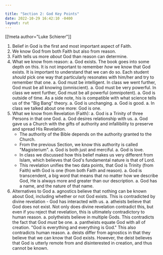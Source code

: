 ```yaml
---

title: "Section 2: God Key Points"
date: 2022-10-29 16:42:10 -0400
layout: rut
---
```


[[!meta author="Luke Schierer"]]

1. Belief in God is the first and most important aspect of Faith.
1. We know God from both Faith but also from reason.
1. Faith tells us more *about* God than reason can determine.
1. What we know from reason:
   a. God exists.  The book goes into some depth on this.  It is not important
      to remember *how* we know that God exists.  It is important to understand
      that we can do so.  Each student *should* pick one way that particularly
      resonates with him/her and try to remember that one. 
   a. God must be intelligent.  In class we went further, God must be all knowing
      (omniscient).
   a. God must be very powerful.  In class we went further, God must be all
      powerful (omnipotent). 
   a. God is outside of time.  As a side note, his is compatible with what
      science tells us of the "Big Bang" theory.
   a. God is unchanging.
   a. God is good.
   a. In class we talked about one more: God is one.
1. What we know from Revelation (Faith):
   a. God is a Trinity of three Persons in that one God.
   a. God desires relationship with us.
   a. God gave us a Church with the gifts of authority and infallibility to
      preserve and spread His Revelation.
      * The authority of the Bible depends on the authority granted to the
        Church.
      * From the previous Section, we know this authority is called
        "Magisterium".
   a. God is both just and merciful.
   a. God is love.
      * In class we discussed how this belief makes us very different from
        Islam, which believes that God's fundamental nature is that of Lord.
      * This revelation unifies the two data points, that God is Trinity (from
        Faith) with God is one (from both Faith and reason). 
   a. God is transcendent, a big word that means that no matter how we describe
      God, He is always more and greater than our description. 
   a. God has a name, and the nature of that name. 
1. Alternatives to God
   a. agnostics believe that nothing can be known about God, including whether
      or not God exists.  This is contradicted by divine revelation - God has
      interacted with us.
   a. atheists believe that God does not exist.  Not only does divine revelation
      contradict this, but even if you reject that revelation, this is
      ultimately contradictory to human reason.
   a. polytheists believe in multiple Gods.  This contradicts the fact that God
      *must* be one.
   a. pantheists equate God with all of creation.  "God is everything and
      everything is God."  This also contradicts human reason.
   a. deists differ from agnostics in that they believe that we can know that
      God exists.  However, the deist believes that God is utterly remote from
      and disinterested in creation, and thus cannot be known. 

